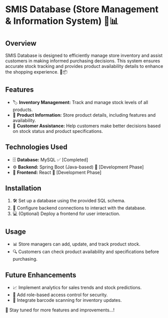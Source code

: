 # SMIS Database (Store Management & Information System) 🏪📊

## Overview  
SMIS Database is designed to efficiently manage store inventory and assist customers in making informed purchasing decisions. This system ensures accurate stock tracking and provides product availability details to enhance the shopping experience. 🛒📦

## Features  
- 🏷 **Inventory Management:** Track and manage stock levels of all products.  
- 📄 **Product Information:** Store product details, including features and availability.  
- 🤝 **Customer Assistance:** Help customers make better decisions based on stock status and product specifications.  

## Technologies Used  
- 🗄 **Database:** MySQL ✅ [Completed]  
- ⚙ **Backend:** Spring Boot (Java-based) 🚧 [Development Phase]  
- 🎨 **Frontend:** React 🚧 [Development Phase]  

## Installation  
1. 🛠 Set up a database using the provided SQL schema.  
2. 🔗 Configure backend connections to interact with the database.  
3. 💻 (Optional) Deploy a frontend for user interaction.  

## Usage  
- 📊 Store managers can add, update, and track product stock.  
- 🔍 Customers can check product availability and specifications before purchasing.  

## Future Enhancements  
- 📈 Implement analytics for sales trends and stock predictions.  
- 🔐 Add role-based access control for security.  
- 📲 Integrate barcode scanning for inventory updates.  

🚀 Stay tuned for more features and improvements...!
